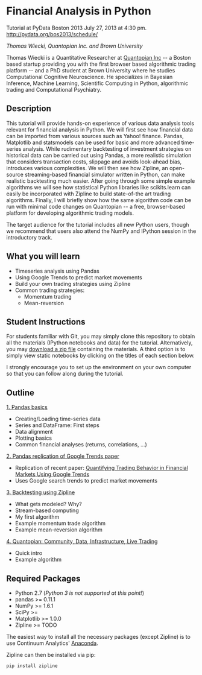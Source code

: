 Financial Analysis in Python
============================

Tutorial at PyData Boston 2013 July 27, 2013 at 4:30 pm.
http://pydata.org/bos2013/schedule/

*Thomas Wiecki, Quantopian Inc. and Brown University*

Thomas Wiecki is a Quantitative
Researcher at [Quantopian Inc](https://www.quantopian.com) -- a Boston
based startup providing you with the first browser based algorithmic
trading platform -- and a PhD student at Brown University where he
studies Computational Cognitive Neuroscience. He specializes in
Bayesian Inference, Machine Learning, Scientific Computing in Python,
algorithmic trading and Computational Psychiatry.

Description
-----------

This tutorial will provide hands-on experience of various data
analysis tools relevant for financial analysis in Python. We will
first see how financial data can be imported from various sources such
as Yahoo! finance. Pandas, Matplotlib and statsmodels can be used for
basic and more advanced time-series analysis. While rudimentary
backtesting of investment strategies on historical data can be carried
out using Pandas, a more realistic simulation that considers
transaction costs, slippage and avoids look-ahead bias, introduces
various complexities. We will then see how Zipline, an open-source
streaming-based financial simulator written in Python, can make
realistic backtesting much easier. After going through some simple
example algorithms we will see how statistical Python libraries like
scikits.learn can easily be incorporated with Zipline to build
state-of-the art trading algorithms. Finally, I will briefly show how
the same algorithm code can be run with minimal code changes on
Quantopian -- a free, browser-based platform for developing
algorithmic trading models.

The target audience for the tutorial includes all new Python users,
though we recommend that users also attend the NumPy and IPython
session in the introductory track.

What you will learn
-------------------

* Timeseries analysis using Pandas
* Using Google Trends to predict market movements
* Build your own trading strategies using Zipline
* Common trading strategies:
   * Momentum trading
   * Mean-reversion

Student Instructions
--------------------

For students familiar with Git, you may simply clone this repository
to obtain all the materials (IPython notebooks and data) for the
tutorial. Alternatively, you may [download a zip
file](https://github.com/twiecki/financial-analysis-pyton-tutorial/archive/master.zip)
containing the materials. A third option is to simply view static
notebooks by clicking on the titles of each section below.

I strongly encourage you to set up the environment on your own
computer so that you can follow along during the tutorial.

Outline
-------

[1. Pandas
basics](http://nbviewer.ipython.org/urls/raw.github.com/twiecki/financial-analysis-pyton-tutorial/master/1.%2520Pandas%2520Basics.ipynb)
* Creating/Loading time-series data
* Series and DataFrame: First steps
* Data alignment
* Plotting basics
* Common financial analyses (returns, correlations, ...)

[2. Pandas replication of Google Trends
paper](http://nbviewer.ipython.org/urls/raw.github.com/twiecki/financial-analysis-pyton-tutorial/master/2.%2520Pandas%2520replication%2520of%2520Google%2520Trends%2520paper.ipynb)
* Replication of recent paper: [Quantifying Trading Behavior in Financial Markets Using Google Trends](http://www.nature.com/srep/2013/130425/srep01684/pdf/srep01684.pdf)
* Uses Google search trends to predict market movements

[3. Backtesting using
Zipline](http://nbviewer.ipython.org/urls/raw.github.com/twiecki/financial-analysis-python-tutorial/master/3.%2520Backtesting%2520using%2520Zipline.ipynb)
* What gets modeled? Why?
* Stream-based computing
* My first algorithm
* Example momentum trade algorithm
* Example mean-reversion algorithm

[4. Quantopian: Community, Data, Infrastructure, Live Trading](https://www.quantopian.com)
* Quick intro
* Example algorithm

Required Packages
-----------------

* Python 2.7 (*Python 3 is not supported at this point!*)
* pandas >= 0.11.1
* NumPy >= 1.6.1
* SciPy >=
* Matplotlib >= 1.0.0
* Zipline >= TODO

The easiest way to install all the necessary packages (except Zipline) is
to use Continuum Analytics' [Anaconda](http://docs.continuum.io/anaconda/install.html).

Zipline can then be installed via pip:
```
pip install zipline
```
